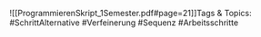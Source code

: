 
![[ProgrammierenSkript_1Semester.pdf#page=21]]Tags & Topics:
   #SchrittAlternative
   #Verfeinerung
   #Sequenz
   #Arbeitsschritte